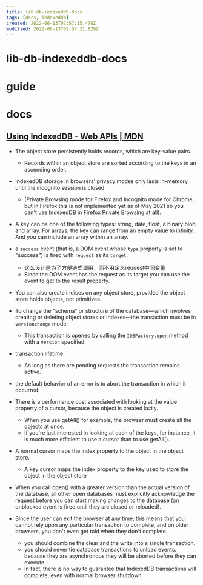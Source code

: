 ```yaml
---
title: lib-db-indexeddb-docs
tags: [docs, indexeddb]
created: 2022-06-13T02:57:15.478Z
modified: 2022-06-13T02:57:31.829Z
---
```


# lib-db-indexeddb-docs

# guide

# docs

## [Using IndexedDB - Web APIs | MDN](https://developer.mozilla.org/en-US/docs/Web/API/IndexedDB_API/Using_IndexedDB)

- The object store persistently holds records, which are key-value pairs. 
  - Records within an object store are sorted according to the keys in an ascending order.

- IndexedDB storage in browsers' privacy modes only lasts in-memory until the incognito session is closed 
  - (Private Browsing mode for Firefox and Incognito mode for Chrome, but in Firefox this is not implemented yet as of May 2021 so you can't use IndexedDB in Firefox Private Browsing at all).

- A key can be one of the following types: string, date, float, a binary blob, and array. For arrays, the key can range from an empty value to infinity. And you can include an array within an array.

- a `success` event (that is, a DOM event whose `type` property is set to "success") is fired with `request` as its `target`.
  - 这么设计是为了方便链式调用，而不用定义request中间变量
  - Since the DOM event has the request as its target you can use the event to get to the result property.

- You can also create indices on any object store, provided the object store holds objects, not primitives.

- To change the "schema" or structure of the database—which involves creating or deleting object stores or indexes—the transaction must be in `versionchange` mode. 
  - This transaction is opened by calling the `IDBFactory.open` method with a `version` specified.

- transaction lifetime
  - As long as there are pending requests the transaction remains active.
- the default behavior of an error is to abort the transaction in which it occurred. 

- There is a performance cost associated with looking at the value property of a cursor, because the object is created lazily. 
  - When you use getAll() for example, the browser must create all the objects at once. 
  - If you're just interested in looking at each of the keys, for instance, it is much more efficient to use a cursor than to use getAll(). 

- A normal cursor maps the index property to the object in the object store. 
  - A key cursor maps the index property to the key used to store the object in the object store

- When you call open() with a greater version than the actual version of the database, all other open databases must explicitly acknowledge the request before you can start making changes to the database (an onblocked event is fired until they are closed or reloaded). 

- Since the user can exit the browser at any time, this means that you cannot rely upon any particular transaction to complete, and on older browsers, you don't even get told when they don't complete.  
  - you should combine the clear and the write into a single transaction.
  - you should never tie database transactions to unload events. because they are asynchronous they will be aborted before they can execute.
  - In fact, there is no way to guarantee that IndexedDB transactions will complete, even with normal browser shutdown.

